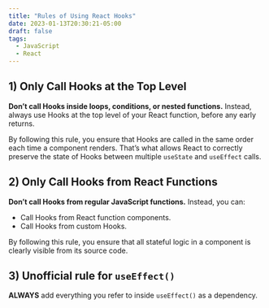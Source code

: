 ```yaml
---
title: "Rules of Using React Hooks"
date: 2023-01-13T20:30:21-05:00
draft: false
tags:
  - JavaScript
  - React
---
```


## 1) Only Call Hooks at the Top Level

**Don’t call Hooks inside loops, conditions, or nested functions.** Instead, always use Hooks at the top level of your React function, before any early returns. 

By following this rule, you ensure that Hooks are called in the same order each time a component renders. That’s what allows React to correctly preserve the state of Hooks between multiple `useState` and `useEffect` calls.

## 2) Only Call Hooks from React Functions

**Don’t call Hooks from regular JavaScript functions.** Instead, you can:

- Call Hooks from React function components.
- Call Hooks from custom Hooks.

By following this rule, you ensure that all stateful logic in a component is clearly visible from its source code.

## 3) Unofficial rule for `useEffect()`

**ALWAYS** add everything you refer to inside `useEffect()` as a dependency. 